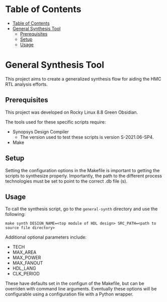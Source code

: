 # Table of Contents
- [Table of Contents](#table-of-contents)
- [General Synthesis Tool](#general-synthesis-tool)
  - [Prerequisites](#prerequisites)
  - [Setup](#setup)
  - [Usage](#usage)


# General Synthesis Tool

This project aims to create a generalized synthesis flow for aiding the HMC RTL analysis efforts. 

## Prerequisites
This project was developed on Rocky Linux 8.8 Green Obsidian.

The tools used for these specific scripts require:
- Synopsys Design Compiler
  - The version used to test these scripts is version S-2021.06-SP4. 
- Make
  

## Setup
Setting the configuration options in the Makefile is important to getting the scripts to synthesize properly. Importantly, the path to the different process technologies must be set to point to the correct .db file (s). 

## Usage

To call the synthesis script, go to the `general-synth` directory and use the following:
```
make synth DESIGN_NAME=<top module of HDL design> SRC_PATH=<path to source file directory>
```

Additional optional parameters include:
- TECH
- MAX_AREA
- MAX_POWER
- MAX_FANOUT
- HDL_LANG
- CLK_PERIOD

These have defaults set in the configun of the Makefile, but can be overriden with command line arguments. Eventually these options will be configurable using a configuration file with a Python wrapper.
